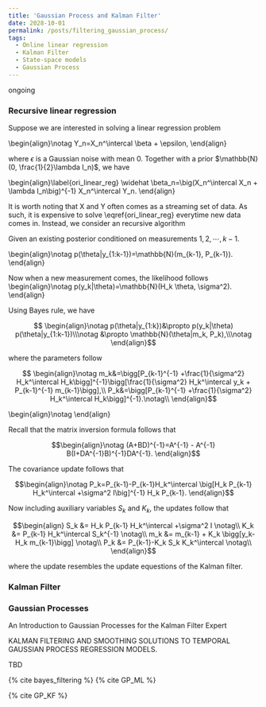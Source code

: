 ```yaml
---
title: 'Gaussian Process and Kalman Filter'
date: 2028-10-01
permalink: /posts/filtering_gaussian_process/
tags:
  - Online linear regression
  - Kalman Filter
  - State-space models
  - Gaussian Process
---
```


ongoing

### Recursive linear regression

Suppose we are interested in solving a linear regression problem

\begin{align}\notag
Y_n=X_n^\intercal \beta + \epsilon,
\end{align}

where $\epsilon$ is a Gaussian noise with mean $0$. Together with a prior $\mathbb{N}(0, \frac{1}{2}\lambda I_n)$, we have

\begin{align}\label{ori_linear_reg}
\widehat \beta_n=\big(X_n^\intercal X_n + \lambda I_n\big)^{-1} X_n^\intercal Y_n.
\end{align}

It is worth noting that X and Y often comes as a streaming set of data. As such, it is expensive to solve \eqref{ori_linear_reg} everytime new data comes in. Instead, we consider an recursive algorithm

Given an existing posterior conditioned on measurements $1,2,\cdots, k-1$.

\begin{align}\notag
p(\theta|y_{1:k-1})=\mathbb{N}(m_{k-1}, P_{k-1}).
\end{align}

Now when a new measurement comes, the likelihood follows
\begin{align}\notag
p(y_k|\theta)=\mathbb{N}(H_k \theta, \sigma^2).
\end{align}

Using Bayes rule, we have

$$
\begin{align}\notag
p(\theta|y_{1:k})&\propto p(y_k|\theta) p(\theta|y_{1:k-1})\\\notag
                 &\propto \mathbb{N}(\theta|m_k, P_k),\\\notag
\end{align}$$

where the parameters follow

$$
\begin{align}\notag
m_k&=\bigg[P_{k-1}^{-1} +\frac{1}{\sigma^2} H_k^\intercal H_k\bigg]^{-1}\bigg[\frac{1}{\sigma^2} H_k^\intercal y_k + P_{k-1}^{-1} m_{k-1}\bigg],\\
P_k&=\bigg[P_{k-1}^{-1} +\frac{1}{\sigma^2} H_k^\intercal H_k\bigg]^{-1}.\notag\\
\end{align}$$

\begin{align}\notag
\end{align}

Recall that the matrix inversion formula follows that 

$$\begin{align}\notag
(A+BD)^{-1}=A^{-1} - A^{-1} B(I+DA^{-1}B)^{-1}DA^{-1}.
\end{align}$$

The covariance update follows that

$$\begin{align}\notag
P_k=P_{k-1}-P_{k-1}H_k^\intercal \big[H_k P_{k-1} H_k^\intercal +\sigma^2 I\big]^{-1} H_k P_{k-1}.
\end{align}$$

Now including auxiliary variables $S_k$ and $K_k$, the updates follow that

$$\begin{align}
S_k &= H_k P_{k-1} H_k^\intercal +\sigma^2 I \notag\\
K_k &= P_{k-1} H_k^\intercal S_k^{-1} \notag\\
m_k &= m_{k-1} + K_k \bigg[y_k-H_k m_{k-1}\bigg] \notag\\
P_k &= P_{k-1}-K_k S_k K_k^\intercal \notag\\
\end{align}$$

where the update resembles the update equestions of the Kalman filter.
### Kalman Filter


### Gaussian Processes
An Introduction to Gaussian Processes for the Kalman Filter
Expert

KALMAN FILTERING AND SMOOTHING SOLUTIONS TO TEMPORAL GAUSSIAN
PROCESS REGRESSION MODELS. 

TBD


{% cite bayes_filtering %}
{% cite GP_ML %}

{% cite GP_KF %}
